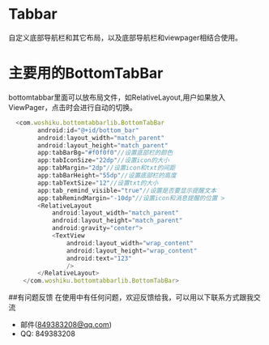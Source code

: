 # Tabbar
自定义底部导航栏和其它布局，以及底部导航栏和viewpager相结合使用。
# 主要用的BottomTabBar
bottomtabbar里面可以放布局文件，如RelativeLayout,用户如果放入ViewPager，点击时会进行自动的切换。
```javascript
  <com.woshiku.bottomtabbarlib.BottomTabBar
        android:id="@+id/bottom_bar"
        android:layout_width="match_parent"
        android:layout_height="match_parent"
        app:tabBarBg="#f0f0f0"//设置底部栏的颜色
        app:tabIconSize="22dp"//设置icon的大小
        app:tabMargin="2dp"//设置icon和txt的间距
        app:tabBarHeight="55dp"//设置底部栏的高度
        app:tabTextSize="12"//设置txt的大小
        app:tab_remind_visible="true"//设置是否要显示提醒文本
        app:tabRemindMargin="-10dp"//设置icon和消息提醒的位置 >
        <RelativeLayout
            android:layout_width="match_parent"
            android:layout_height="match_parent"
            android:gravity="center">
            <TextView
                android:layout_width="wrap_content"
                android:layout_height="wrap_content"
                android:text="123"
                />
        </RelativeLayout>
    </com.woshiku.bottomtabbarlib.BottomTabBar>
```
##有问题反馈
在使用中有任何问题，欢迎反馈给我，可以用以下联系方式跟我交流

* 邮件(849383208@qq.com)
* QQ: 849383208

